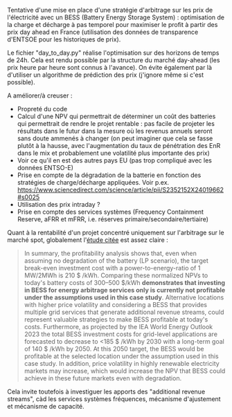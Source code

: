 Tentative d'une mise en place d'une stratégie d'arbitrage sur les prix de l'électricité avec un BESS (Battery Energy Storage System) : optimisation de la charge et décharge à pas temporel pour maximiser le profit à partir des prix day ahead en France (utilisation des données de transparence d'ENTSOE pour les historiques de prix).

Le fichier "day_to_day.py" réalise l'optimisation sur des horizons de temps de 24h. Cela est rendu possible par la structure du marché day-ahead (les prix heure par heure sont connus à l'avance). On évite également par là d'utiliser un algorithme de prédiction des prix (j'ignore même si c'est possible). 

A améliorer/à creuser :  

 - Propreté du code
 - Calcul d'une NPV qui permettrait de déterminer un coût des batteries qui permettrait de rendre le projet rentable : pas facile de projeter les résultats dans le futur dans la mesure où les revenus annuels seront sans doute ammenés à changer (on peut imaginer que cela se fasse plutôt à la hausse, avec l'augmentation du taux de pénétration des EnR dans le mix et probablement une volatilité plus importante des prix)
 - Voir ce qu'il en est des autres pays EU (pas trop compliqué avec les données ENTSO-E)
 - Prise en compte de la dégradation de la batterie en fonction des stratégies de charge/décharge appliquées. Voir p.ex. https://www.sciencedirect.com/science/article/pii/S2352152X24019662#s0025
 - Utilisation des prix intraday ?
 - Prise en compte des services systèmes (Frequency Containment Reserve, aFRR et mFRR, i.e. réserves primaire/secondaire/tertiaire)




Quant à la rentabilité d'un projet concentré uniquement sur l'arbitrage sur le marché spot, globalement l'[étude citée](https://www.sciencedirect.com/science/article/pii/S2352152X24019662#bb0035) est assez claire :

>In summary, the profitability analysis shows that, even when assuming no degradation of the battery (LP scenario), the target break-even investment cost with a power-to-energy-ratio of 1 MW\/2MWh is 210 \$ \/kWh. Comparing these normalized NPVs to today's battery costs of 300–500 \$\/kWh  **demonstrates that investing in BESS for energy arbitrage services only is currently not profitable under the assumptions used in this case study**. Alternative locations with higher price volatility and considering a BESS that provides multiple grid services that generate additional revenue streams, could represent valuable strategies to make BESS profitable at today's costs. Furthermore, as projected by the IEA World Energy Outlook 2023 the total BESS investment costs for grid-level applications are forecasted to decrease to <185 \$ \/kWh by 2030 with a long-term goal of 140 \$ \/kWh by 2050. At this 2050 target, the BESS would be profitable at the selected location under the assumption used in this case study. In addition, price volatility in highly renewable electricity markets may increase, which would increase the NPV that BESS could achieve in these future markets even with degradation.

Cela invite toutefois à investiguer les apports des "additional revenue streams", càd les services systèmes fréquences, mécanisme d'ajustement et mécanisme de capacité.

